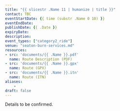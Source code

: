 ```yaml
---
title: "{{ slicestr .Name 11 | humanize | title }}"
contact: TBC
eventStartDate: {{ time (substr .Name 0 10) }}
eventEndDate:
publishDate: {{ .Date }}
expiryDate:
description:
event_types: ["category2_ride"] 
venue: "seaton-burn-services.md"
resources:
- src: 'documents/{{ .Name }}.pdf'
  name: Route Description (PDF)
- src: 'documents/{{ .Name }}.gpx'
  name: Route (GPX)
- src: 'documents/{{ .Name }}.itn'
  name: Route (ITN)
aliases:
    - 
draft: false
---
```


Details to be confirmed.